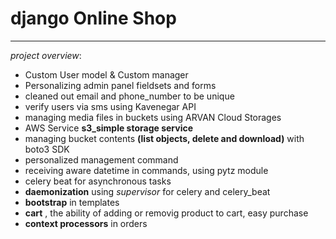 # django Online Shop
------

_project overview_:

+ Custom User model & Custom manager
+ Personalizing admin panel fieldsets and forms
+ cleaned out email and phone_number to be unique
+ verify users via sms using Kavenegar API
+ managing media files in buckets using ARVAN Cloud Storages
+ AWS Service __s3_simple storage service__
+ managing bucket contents __(list objects, delete and download)__ with boto3 SDK
+ personalized management command
+ receiving aware datetime in commands, using pytz module
+ celery beat for asynchronous tasks
+ __daemonization__ using _supervisor_ for celery and celery_beat
+ __bootstrap__ in templates
+ __cart__ , the ability of adding or removig product to cart, easy purchase
+ __context processors__ in orders




